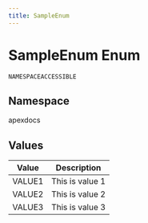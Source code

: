```yaml
---
title: SampleEnum
---
```


# SampleEnum Enum

`NAMESPACEACCESSIBLE`

## Namespace
apexdocs

## Values
| Value | Description |
|-------|-------------|
| VALUE1 | This is value 1 |
| VALUE2 | This is value 2 |
| VALUE3 | This is value 3 |